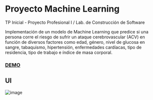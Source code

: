 # Proyecto Machine Learning

TP Inicial - Proyecto Profesional I / Lab. de Construcción de Software
 
Implementación de un modelo de Machine Learning que predice si una persona corre el riesgo de sufrir un ataque cerebrovascular (ACV) en función de diversos factores como edad, género, nivel de glucosa en sangre,
tabaquismo, hipertensión, enfermedades cardíacas, tipo de residencia, tipo de trabajo e índice de masa corporal. 

### [DEMO](https://prediccionacv.streamlit.app/)

## UI
![image](https://github.com/micabenitez/TP-Inicial-PP1/assets/117873822/d86b40e5-56bb-478d-a07e-d68b2df3c22d)
